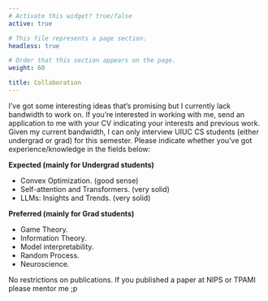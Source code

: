 ```yaml
---
# Activate this widget? true/false
active: true

# This file represents a page section.
headless: true

# Order that this section appears on the page.
weight: 60

title: Collaboration
---
```


I’ve got some interesting ideas that’s promising but I currently lack bandwidth to work on. If you’re interested in working with me, send an application to me with your CV indicating your interests and previous work. Given my current bandwidth, I can only interview UIUC CS students (either undergrad or grad) for this semester. Please indicate whether you’ve got experience/knowledge in the fields below:

**Expected (mainly for Undergrad students)**

-   Convex Optimization. (good sense)
-   Self-attention and Transformers. (very solid)
-   LLMs: Insights and Trends. (very solid)

**Preferred (mainly for Grad students)**

-   Game Theory.
-   Information Theory.
-   Model interpretability.
-   Random Process.
-   Neuroscience.

No restrictions on publications. If you published a paper at NIPS or TPAMI please mentor me ;p
